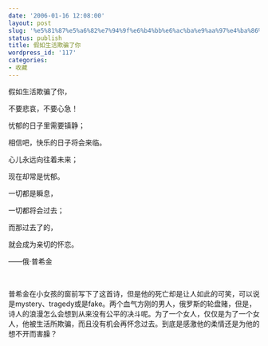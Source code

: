 ```yaml
---
date: '2006-01-16 12:08:00'
layout: post
slug: '%e5%81%87%e5%a6%82%e7%94%9f%e6%b4%bb%e6%ac%ba%e9%aa%97%e4%ba%86%e4%bd%a0'
status: publish
title: 假如生活欺骗了你
wordpress_id: '117'
categories:
- 收藏
---
```


假如生活欺骗了你，


不要悲哀，不要心急！


忧郁的日子里需要镇静；


相信吧，快乐的日子将会来临。


心儿永远向往着未来；


现在却常是忧郁。


一切都是瞬息，


一切都将会过去；


而那过去了的，


就会成为亲切的怀恋。


——俄·普希金


 


普希金在小女孩的窗前写下了这首诗，但是他的死亡却是让人如此的可笑，可以说是mystery、tragedy或是fake。两个血气方刚的男人，俄罗斯的轮盘赌，但是，诗人的浪漫怎么会想到从来没有公平的决斗呢。为了一个女人，仅仅是为了一个女人，他被生活所欺骗，而且没有机会再怀念过去。到底是感激他的柔情还是为他的想不开而害臊？
